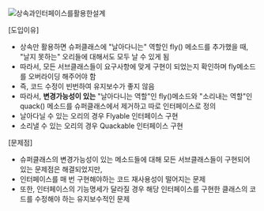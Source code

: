 ![상속과인터페이스를활용한설계](https://user-images.githubusercontent.com/68291395/197806569-50c2aa27-c320-4fc2-ad08-00e5b5168d9b.png)

[도입이유]
- 상속만 활용하면 슈퍼클래스에 "날아다니는" 역할인 fly() 메소드를 추가했을 때, "날지 못하는" 오리들에 대해서도 모두 날 수 있게 됨
- 따라서, 모든 서브클래스들이 요구사항에 맞게 구현이 되었는지 확인하며 fly메소드를 오버라이딩 해주어야 함
- 즉, 코드 수정이 빈번하여 유지보수가 좋지 않음
- 따라서, **변경가능성이 있는** "날아다니는 역할"인 fly()메소드와 "소리내는 역할"인 quack() 메소드를 슈퍼클래스에서 제거하고 따로 인터페이스로 정의
- 날아다닐 수 있는 오리의 경우 Flyable 인터페이스 구현
- 소리낼 수 있는 오리의 경우 Quackable 인터페이스 구현


[문제점]
- 슈퍼클래스의 변경가능성이 있는 메소드들에 대해 모든 서브클래스들이 구현되어 있는 문제점은 해결되었지만,
- 인터페이스를 매 번 구현해야하는 코드 재사용성이 떨어지는 문제
- 또한, 인터페이스의 기능명세가 달라질 경우 해당 인터페이스를 구현한 클래스의 코드를 수정해야 하는 유지보수적인 문제
